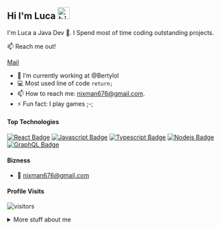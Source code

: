 ## Hi I'm Luca <img src="https://user-images.githubusercontent.com/1303154/88677602-1635ba80-d120-11ea-84d8-d263ba5fc3c0.gif" width="28px" alt="hi">

I'm Luca a Java Dev :thinking:. I Spend most of time coding outstanding projects.

:mailbox: Reach me out!

[Mail](mailto:nixman676@gmail.com)



- 🔭 I’m currently working at @Bertylol
- :computer: Most used line of code `return;`
- 📫 How to reach me: nixman676@gmail.com.
- ⚡ Fun fact: I play games ;-;

#### Top Technologies


[![React Badge](https://img.shields.io/badge/-React-61DBFB?style=for-the-badge&labelColor=black&logo=react&logoColor=61DBFB)](#) [![Javascript Badge](https://img.shields.io/badge/-Javascript-F0DB4F?style=for-the-badge&labelColor=black&logo=javascript&logoColor=F0DB4F)](#) [![Typescript Badge](https://img.shields.io/badge/-Typescript-007acc?style=for-the-badge&labelColor=black&logo=typescript&logoColor=007acc)](#) [![Nodejs Badge](https://img.shields.io/badge/-Nodejs-3C873A?style=for-the-badge&labelColor=black&logo=node.js&logoColor=3C873A)](#) [![GraphQL Badge](https://img.shields.io/badge/-GraphQl-e535ab?style=for-the-badge&labelColor=black&logo=node.js&logoColor=e535ab)](#)


#### Bizness
- :email: nixman676@gmail.com


#### Profile Visits 

![visitors](https://visitor-badge.glitch.me/badge?page_id=luca364)

<details>
<summary>
  More stuff about me
</summary>

<br >

I love sharing knowledge and putting tutorials, courses and posts together for helping other developers

#### Github Stats

![Github stats](https://github-readme-stats.vercel.app/api?username=luca364&count_private=true&theme=tokyonight&hide=contribs,prs)

</details>


